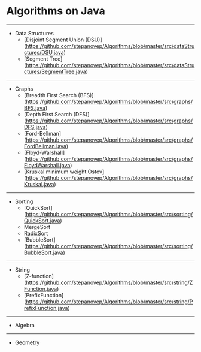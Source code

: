 # Algorithms on Java
***

- Data Structures
  - [Disjoint Segment Union (DSU)] (https://github.com/stepanovep/Algorithms/blob/master/src/dataStructures/DSU.java)
  - [Segment Tree] (https://github.com/stepanovep/Algorithms/blob/master/src/dataStructures/SegmentTree.java)

*** 
- Graphs
  - [Breadth First Search (BFS)] (https://github.com/stepanovep/Algorithms/blob/master/src/graphs/BFS.java)
  - [Depth First Search (DFS)] (https://github.com/stepanovep/Algorithms/blob/master/src/graphs/DFS.java)
  - [Ford-Bellman] (https://github.com/stepanovep/Algorithms/blob/master/src/graphs/FordBellman.java)
  - [Floyd-Warshall] (https://github.com/stepanovep/Algorithms/blob/master/src/graphs/FloydWarshall.java)
  - [Kruskal minimum weight Ostov] (https://github.com/stepanovep/Algorithms/blob/master/src/graphs/Kruskal.java)

***
- Sorting
  - [QuickSort] (https://github.com/stepanovep/Algorithms/blob/master/src/sorting/QuickSort.java)
  - MergeSort
  - RadixSort
  - [BubbleSort] (https://github.com/stepanovep/Algorithms/blob/master/src/sorting/BubbleSort.java)

***
- String
  - [Z-function] (https://github.com/stepanovep/Algorithms/blob/master/src/string/ZFunction.java)
  - [PrefixFunction] (https://github.com/stepanovep/Algorithms/blob/master/src/string/PrefixFunction.java)

***
- Algebra

***
- Geometry
